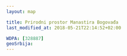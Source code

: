 ```yaml
---
layout: map

title: Prirodni prostor Manastira Bogovađa
last_modified_at: 2018-05-21T22:14:52+02:00

WDPA: [328887]
geoSrbija:
---
```

